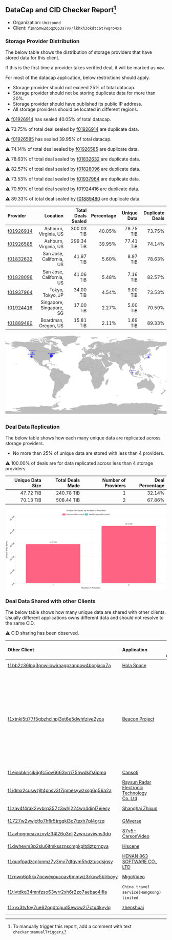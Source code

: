 ## DataCap and CID Checker Report[^1]
 - Organization: `Unisound`
 - Client: `f1mn5mw2dpqz6p3s7vxrlkhkh3okdtc6t7wqro4xa`
### Storage Provider Distribution
The below table shows the distribution of storage providers that have stored data for this client.

If this is the first time a provider takes verified deal, it will be marked as `new`.

For most of the datacap application, below restrictions should apply.
 - Storage provider should not exceed 25% of total datacap.
 - Storage provider should not be storing duplicate data for more than 20%.
 - Storage provider should have published its public IP address.
 - All storage providers should be located in different regions.

⚠️ [f01926914](https://filfox.info/en/address/f01926914) has sealed 40.05% of total datacap.

⚠️ 73.75% of total deal sealed by [f01926914](https://filfox.info/en/address/f01926914) are duplicate data.

⚠️ [f01926585](https://filfox.info/en/address/f01926585) has sealed 39.95% of total datacap.

⚠️ 74.14% of total deal sealed by [f01926585](https://filfox.info/en/address/f01926585) are duplicate data.

⚠️ 78.63% of total deal sealed by [f01832632](https://filfox.info/en/address/f01832632) are duplicate data.

⚠️ 82.57% of total deal sealed by [f01828096](https://filfox.info/en/address/f01828096) are duplicate data.

⚠️ 73.53% of total deal sealed by [f01937964](https://filfox.info/en/address/f01937964) are duplicate data.

⚠️ 70.59% of total deal sealed by [f01924416](https://filfox.info/en/address/f01924416) are duplicate data.

⚠️ 89.33% of total deal sealed by [f01889480](https://filfox.info/en/address/f01889480) are duplicate data.

| Provider                                              |                 Location | Total Deals Sealed | Percentage | Unique Data | Duplicate Deals |
| :---------------------------------------------------- | -----------------------: | -----------------: | ---------: | ----------: | --------------: |
| [f01926914](https://filfox.info/en/address/f01926914) |    Ashburn, Virginia, US |         300.03 TiB |     40.05% |   78.75 TiB |          73.75% |
| [f01926585](https://filfox.info/en/address/f01926585) |    Ashburn, Virginia, US |         299.34 TiB |     39.95% |   77.41 TiB |          74.14% |
| [f01832632](https://filfox.info/en/address/f01832632) | San Jose, California, US |          41.97 TiB |      5.60% |    8.97 TiB |          78.63% |
| [f01828096](https://filfox.info/en/address/f01828096) | San Jose, California, US |          41.06 TiB |      5.48% |    7.16 TiB |          82.57% |
| [f01937964](https://filfox.info/en/address/f01937964) |         Tokyo, Tokyo, JP |          34.00 TiB |      4.54% |    9.00 TiB |          73.53% |
| [f01924416](https://filfox.info/en/address/f01924416) | Singapore, Singapore, SG |          17.00 TiB |      2.27% |    5.00 TiB |          70.59% |
| [f01889480](https://filfox.info/en/address/f01889480) |     Boardman, Oregon, US |          15.81 TiB |      2.11% |    1.69 TiB |          89.33% |

![Provider Distribution](https://raw.githubusercontent.com/data-preservation-programs/filplus-checker-assets/main/filecoin-project/filecoin-plus-large-datasets/issues/577/1671097525983.png)
### Deal Data Replication
The below table shows how each many unique data are replicated across storage providers.
- No more than 25% of unique data are stored with less than 4 providers.

⚠️ 100.00% of deals are for data replicated across less than 4 storage providers.

| Unique Data Size | Total Deals Made | Number of Providers | Deal Percentage |
| ---------------: | ---------------: | ------------------: | --------------: |
|        47.72 TiB |       240.78 TiB |                   1 |          32.14% |
|        70.13 TiB |       508.44 TiB |                   2 |          67.86% |

![Replication Distribution](https://raw.githubusercontent.com/data-preservation-programs/filplus-checker-assets/main/filecoin-project/filecoin-plus-large-datasets/issues/577/1671097526640.png)
### Deal Data Shared with other Clients
The below table shows how many unique data are shared with other clients.
Usually different applications owns different data and should not resolve to the same CID.

⚠️ CID sharing has been observed.

| Other Client                                                                                                          | Application                                                                                                                | Total Deals Affected | Unique CIDs |                                                                                 Verifier |
| :-------------------------------------------------------------------------------------------------------------------- | :------------------------------------------------------------------------------------------------------------------------- | -------------------: | ----------: | ---------------------------------------------------------------------------------------: |
| [f1bb2z36lpq3pnwiiowiraagpzqnpow4bonjacx7a](https://filfox.info/en/address/f1bb2z36lpq3pnwiiowiraagpzqnpow4bonjacx7a) | [Hola Space](https://github.com/filecoin-project/filecoin-plus-large-datasets/issues/362)                                  |           292.38 TiB |       2,511 |                                                                          LDN v3 multisig |
| [f1xtnkj5ti77f5gbzhclnpj3xt6e5dwhfzive2yca](https://filfox.info/en/address/f1xtnkj5ti77f5gbzhclnpj3xt6e5dwhfzive2yca) | [Beacon Project](https://github.com/filecoin-project/filecoin-plus-large-datasets/issues/482)                              |            55.75 TiB |         142 | Project Beacon, 12 LDNs LDN # 444, 446, 447, 448, 474, 475, 476, 477, 479, 480, 481, 482 |
| [f1einobkrjcjk6gfc5ov6663vrri75hwdsjfs6pmq](https://filfox.info/en/address/f1einobkrjcjk6gfc5ov6663vrri75hwdsjfs6pmq) | [Cansoti](https://github.com/filecoin-project/filecoin-plus-large-datasets/issues/640)                                     |            32.66 TiB |         160 |                                                                          LDN v3 multisig |
| [f1jdmx2cuswzjlt4pnsv3t7ipmesywzxsg6q56a2a](https://filfox.info/en/address/f1jdmx2cuswzjlt4pnsv3t7ipmesywzxsg6q56a2a) | [Raysun Radar Electronic Technology Co\.,Ltd](https://github.com/filecoin-project/filecoin-plus-large-datasets/issues/884) |            11.63 TiB |          54 |                                                                          LDN v3 multisig |
| [f1zav4f4rak2yvbrq357z3whj224wn4dipl7eiesy](https://filfox.info/en/address/f1zav4f4rak2yvbrq357z3whj224wn4dipl7eiesy) | [Shanghai Zhixun](https://github.com/filecoin-project/filecoin-plus-large-datasets/issues/628)                             |            11.25 TiB |          77 |                                                                          LDN v3 multisig |
| [f1727w2vwjctfo7hflr5trgqkl3c7texh7pl4grzq](https://filfox.info/en/address/f1727w2vwjctfo7hflr5trgqkl3c7texh7pl4grzq) | [GMverse](https://github.com/filecoin-project/filecoin-plus-large-datasets/issues/365)                                     |            10.97 TiB |         101 |                                                                          LDN v3 multisig |
| [f1avhqgmeazxzvylz34l26o3nlj2ywnzaviwns3dq](https://filfox.info/en/address/f1avhqgmeazxzvylz34l26o3nlj2ywnzaviwns3dq) | [87v5\-CarsonVideo](https://github.com/filecoin-project/filecoin-plus-large-datasets/issues/392)                           |             8.94 TiB |          60 |                                                                          LDN v3 multisig |
| [f1dwhevm3p2slu6itmkssznscmpkpltdiztprnpya](https://filfox.info/en/address/f1dwhevm3p2slu6itmkssznscmpkpltdiztprnpya) | [Hiscene](https://github.com/filecoin-project/filecoin-plus-large-datasets/issues/548)                                     |             1.81 TiB |          11 |                                                                          LDN v3 multisig |
| [f1quofpadzcqlonmz7v3mv7dfqvm5hdztucdsjqsy](https://filfox.info/en/address/f1quofpadzcqlonmz7v3mv7dfqvm5hdztucdsjqsy) | [HENAN 863 SOFTWARE CO\., LTD](https://github.com/filecoin-project/filecoin-plus-large-datasets/issues/468)                |             1.44 TiB |           9 |                                                                          LDN v3 multisig |
| [f1rnwp6p5kx7pcwexpucoav6mmwz3rkxw5blrboyy](https://filfox.info/en/address/f1rnwp6p5kx7pcwexpucoav6mmwz3rkxw5blrboyy) | [MigoVideo](https://github.com/filecoin-project/filecoin-plus-large-datasets/issues/517)                                   |           608.00 GiB |           3 |                                                                          LDN v3 multisig |
| [f1tivtdkq34mnfzso63wrr2xh6r2zo7aebao4jfla](https://filfox.info/en/address/f1tivtdkq34mnfzso63wrr2xh6r2zo7aebao4jfla) | `China travel service(HongKong) limited`                                                                                   |           576.00 GiB |           5 |                                                                          LDN v3 multisig |
| [f1xyx3tvfoy7ue62oqdtcpud5ewcw2i7ctu4kyylq](https://filfox.info/en/address/f1xyx3tvfoy7ue62oqdtcpud5ewcw2i7ctu4kyylq) | [zhenshuai](https://github.com/filecoin-project/filecoin-plus-large-datasets/issues/332)                                   |           384.00 GiB |           3 |                                                                                LDN # 332 |

[^1]: To manually trigger this report, add a comment with text `checker:manualTrigger`
